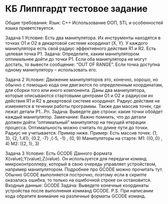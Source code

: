 # КБ Липпгардт тестовое задание
Общие требования:
Язык: С++
Использование ООП, STL и особенностей языка приветствуется.

Задача 1
Условие:
Есть два манипулятора. Их инструменты находятся в точках О1 и О2 в декартовой
системе координат (X, Y). У каждого манипулятора есть свой радиус эффективного
действия R1 и R2.
Есть целевая точка P1.
Задача:
Определите, каким манипулятором оптимальнее дойти до точки P1.
Если оба манипулятора не могут достать, то вывести сообщение: “OUT OF RANGE”.
Если точка доступна одному манипулятору – использовать его.

Задача 2
Условие:
Движение манипуляторов это, конечно, хорошо, но обычно с помощью кода они
двигаются по определенным координатам, для сборки того или иного компонента.
Даны два манипулятора, которые описываются стартовыми центрами O1 и O2 и
радиусом их действия R1 и R2 в декартовой системе координат. Радиус действия не
изменяется в течении работы программы. Также дан массив точек, где лежат детали
P1…Pn.
Задача:
Выведете две строки: какие точки обойдет каждый манипулятор.
Замечание: Важно помнить, что до детали должен дойти “оптимальный” манипулятор
на текущей итерации процесса. Оптимальность можно считать по длине пути до точки.
Радиус не учитывается. Пример ниже.
Пример:
Есть массив точек:
{1, 3}, {2, 1.41}, {0.2, -7} ,{-5, -1} , {0, 9}
Манипуляторы на старте:
M1: ({0, 0} , 4)
M2: ({2, 1}, 3)

Задача 3
Условие:
Есть GCODE Данного формата X(value);Y(value);Z(value).
Он используется для передачи команд микроконтроллеру, который в свою очередь
управляет устройством, например манипулятором. Подробнее про GCODE можно
прочитать тут.
Обычно GCODE выполняется построчно, поэтому если в скрипте оказалась ошибка, то
только на ошибочной строке он остановится.
Входные данные:
GCODE
Задача:
Выведете конечные координаты устройства после выполнения комманд GCODE.
P.S. При написании кода обратите внимание на различные форматы GCODE
команд.
